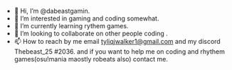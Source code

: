 - 👋 Hi, I’m @dabeastgamin.
- 👀 I’m interested in gaming and coding somewhat.
- 🌱 I’m currently learning rythem games.
- 💞️ I’m looking to collaborate on other people coding .
- 📫 How to reach by me email tyliqjwalker1@gmail.com and my discord Thebeast_25 #2036.
and if you want to help me on coding and rhythem games(osu!mania maostly robeats also) contact me.
<!---
dabeastgamin/dabeastgamin is a ✨ special ✨ repository because its `README.md` (this file) appears on your GitHub profile.
You can click the Preview link to take a look at your changes.
--->
